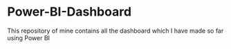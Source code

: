 # Power-BI-Dashboard
This repository of mine contains all the dashboard which I have made so far using Power BI
